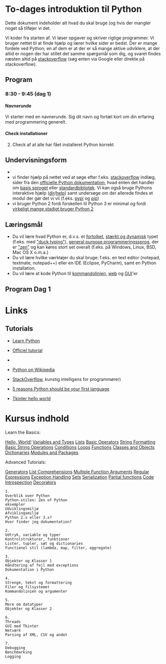 # To-dages introduktion til Python

Dette dokument indeholder alt hvad du skal bruge (og hvis der mangler noget så tilføjer vi det. 

Vi koder fra starten af. Vi løser opgaver og skriver rigtige programmer. Vi bruger nettet til at finde hjælp og lærer hvilke sider er bedst. Der er mange fordele ved Python; en af dem er at der er så mange aktive udviklere, at der altid er nogen der har stillet det samme spørgsmål som dig, og svaret findes næsten altid på [stackoverflow](http://stackoverflow.com/) (søg enten via Google eller direkte på stackoverflow).

## Program

### 8:30 - 9:45 (dag 1)

#### Navnerunde

Vi starter med en navnerunde. Sig dit navn og fortæl kort om din erfaring med programmering generelt.

#### Check installationer
2. Check af at alle har fået installeret Python korrekt


## Undervisningsform

* 
* vi finder hjælp på nettet ved at søge efter f.eks. [stackoverflow](http://stackoverflow.com/) indlæg, sider fra den [officielle Python dokumentation](https://docs.python.org/2/), hvad enten det handler om [basis sproget](https://docs.python.org/2/reference/index.html) eller [standardbibliotek](https://docs.python.org/2/library/index.html). Vi kan også bruge Pythons interaktive hjælp ([dir](https://docs.python.org/2/library/functions.html#dir)/[help](https://docs.python.org/2/library/functions.html#help)) samt undersøge om der allerede findes et modul der gør det vi vil (f.eks. [pypi](https://pypi.python.org/pypi) og [pip](http://www.pip-installer.org/en/latest/)) 
* vi bruger Python 2 fordi forskellen til Python 3 er minimal og fordi [virkeligt mange stadigt bruger Python 2](http://programmers.stackexchange.com/questions/63859/why-do-people-hesitate-to-use-python-3)

## Læringsmål

* Du vil lære hvad Python er, d.v.s. et [fortolket](http://en.wikipedia.org/wiki/Interpreted_language), [stærkt og dynamisk](http://stackoverflow.com/questions/2351190/static-dynamic-vs-strong-weak) typet (f.eks. med ["duck typing"](http://en.wikipedia.org/wiki/Duck_typing#In_Python)), [general purpose programmeringssprog](http://en.wikipedia.org/wiki/General-purpose_programming_language), der er ["zen"](http://legacy.python.org/dev/peps/pep-0020/) og kan køres stort set overalt (f.eks. på Windows, Linux, BSD, Mac OS X o.m.a.)
* Du vil lære hvilke værktøjer du skal bruge: f.eks. en text editor (notepad, textmate, notepad++) eller en IDE (Eclipse, PyCharm), samt en Python installation.
* Du vil lære at kode Python til [kommandolinjen](http://stackoverflow.com/questions/1077347/hello-world-in-python), [web](http://flask.pocoo.org/docs/quickstart/) og [GUI](http://effbot.org/tkinterbook/tkinter-hello-tkinter.htm)'er

## Program Dag 1

# Links

## Tutorials

* [Learn Python](http://www.learnpython.org/)
* [Officiel tutorial](https://docs.python.org/2/tutorial/)
* 

* [Python on Wikipedia](http://en.wikipedia.org/wiki/Python_(programming_language))
* [StackOverflow](http://www.stackoverflow.com), kunstig intelligens for programmører)
* [5 reasons Python should be your first language](http://blog.trinket.io/why-python/)
* [Tkinter hello world](http://effbot.org/tkinterbook/tkinter-hello-tkinter.htm)

# Kursus indhold

Learn the Basics:

[Hello, World!](http://www.learnpython.org/en/Hello%2C_World%21)
[Variables and Types](http://www.learnpython.org/en/Variables_and_Types)
[Lists](http://www.learnpython.org/en/Lists)
[Basic Operators](http://www.learnpython.org/en/Basic_Operators)
[String Formatting](http://www.learnpython.org/en/String_Formatting)
[Basic String Operations](http://www.learnpython.org/en/Basic_String_Operations)
[Conditions](http://www.learnpython.org/en/Conditions)
[Loops](http://www.learnpython.org/en/Loops)
[Functions](http://www.learnpython.org/en/Functions)
[Classes and Objects](http://www.learnpython.org/en/Classes_and_Objects)
[Dictionaries](http://www.learnpython.org/en/Dictionaries)
[Modules and Packages](http://www.learnpython.org/en/Modules_and_Packages)

Advanced Tutorials:

[Generators](http://www.learnpython.org/en/Generators)
[List Comprehensions](http://www.learnpython.org/en/List_Comprehensions)
[Multiple Function Arguments](http://www.learnpython.org/en/Multiple_Function_Arguments)
[Regular Expressions](http://www.learnpython.org/en/Regular_Expressions)
[Exception Handling](http://www.learnpython.org/en/Exception_Handling)
[Sets](http://www.learnpython.org/en/Sets)
[Serialization](http://www.learnpython.org/en/Serialization)
[Partial functions](http://www.learnpython.org/en/Partial_functions)
[Code Introspection](http://www.learnpython.org/en/Code_Introspection)
[Decorators](http://www.learnpython.org/en/Decorators)



```
1.
Overblik over Python
Python-stilen: Zen of Python
eksempler
Udviklingsmiljø
Afviklingsmiljø
Python 2.x eller 3.x?
Hvor finder jeg dokumentation?
 
2.
Udtryk, variable og typer
Kontrolstrukturer, funktioner
Lister, tupler, sæt og dictionaries
Functionel stil (lambda, map, filter, aggregate)
 
3.
Objekter og Klasser 1
Håndtering af fejl med exceptions
Dokumentation i Python
 
4.
Strenge, tekst og formattering
Filer og filsystemet
Kommandolinien og argumenter
 
5.
Mere om datatyper
Objekter og Klasser 2
 
6.
Threads
GUI med Tkinter
Netværk
Parsing af XML, CSV og andet
 
7.
Debugging
Benchmarking
Logging
```